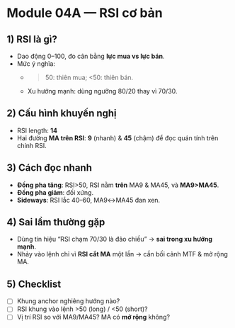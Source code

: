 # Module 04A — RSI cơ bản

## 1) RSI là gì?
- Dao động 0–100, đo cân bằng **lực mua vs lực bán**.
- Mức ý nghĩa:
  - >50: thiên mua; <50: thiên bán.
  - Xu hướng mạnh: dùng ngưỡng 80/20 thay vì 70/30.

## 2) Cấu hình khuyến nghị
- RSI length: **14**
- Hai đường **MA trên RSI**: **9** (nhanh) & **45** (chậm) để đọc quán tính trên chính RSI.

## 3) Cách đọc nhanh
- **Đồng pha tăng**: RSI>50, RSI nằm **trên** MA9 & MA45, và **MA9>MA45**.
- **Đồng pha giảm**: đối xứng.
- **Sideways**: RSI lắc 40–60, MA9↔MA45 đan xen.

## 4) Sai lầm thường gặp
- Dùng tín hiệu “RSI chạm 70/30 là đảo chiều” → **sai trong xu hướng mạnh**.
- Nhảy vào lệnh chỉ vì **RSI cắt MA** một lần → cần bối cảnh MTF & mở rộng MA.

## 5) Checklist
- [ ] Khung anchor nghiêng hướng nào?
- [ ] RSI khung vào lệnh >50 (long) / <50 (short)?
- [ ] Vị trí RSI so với MA9/MA45? MA có **mở rộng** không?
